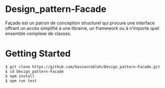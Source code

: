 # Design_pattern-Facade
Façade est un patron de conception structurel qui procure une
interface offrant un accès simplifié à une librairie, un framework
ou à n’importe quel ensemble complexe de classes.

# Getting Started
```bash
$ git clone https://github.com/hassanrobleh/Design_pattern-Facade.git
$ cd Design_pattern-Facade
$ npm install
$ npm run test




